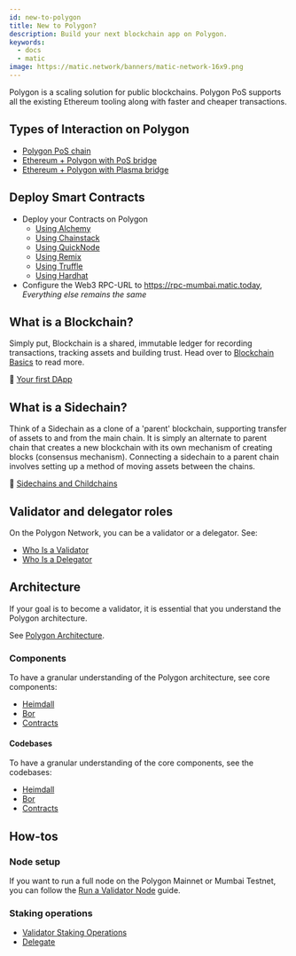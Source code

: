 ```yaml
---
id: new-to-polygon
title: New to Polygon?
description: Build your next blockchain app on Polygon.
keywords:
  - docs
  - matic
image: https://matic.network/banners/matic-network-16x9.png
---
```

Polygon is a scaling solution for public blockchains. Polygon PoS supports all the existing Ethereum tooling along with faster and cheaper transactions.

## Types of Interaction on Polygon

* [Polygon PoS chain](/docs/develop/getting-started)
* [Ethereum + Polygon with PoS bridge](https://docs.polygon.technology/docs/develop/ethereum-polygon/pos/getting-started)
* [Ethereum + Polygon with Plasma bridge](https://docs.polygon.technology/docs/develop/ethereum-polygon/plasma/getting-started)

## Deploy Smart Contracts

<!-- ### Are you an Experience Blockchain Developer? -->

* Deploy your Contracts on Polygon
    - [Using Alchemy](/docs/develop/alchemy)
    - [Using Chainstack](/docs/develop/chainstack)
    - [Using QuickNode](/docs/develop/quicknode)
    - [Using Remix](/docs/develop/remix)
    - [Using Truffle](/docs/develop/truffle)
    - [Using Hardhat](/docs/develop/hardhat)
* Configure the Web3 RPC-URL to https://rpc-mumbai.matic.today, *Everything else remains the same*

## What is a Blockchain?
Simply put, Blockchain is a shared, immutable ledger for recording transactions, tracking assets and building trust. Head over to [Blockchain Basics](blockchain-basics/basics-blockchain.md) to read more.

:movie_camera: [Your first DApp](https://www.youtube.com/watch?v=rzvk2kdjr2I)

## What is a Sidechain?
Think of a Sidechain as a clone of a 'parent' blockchain, supporting transfer of assets to and from the main chain. It is simply an alternate to parent chain that creates a new blockchain with its own mechanism of creating blocks (consensus mechanism). Connecting a sidechain to a parent chain involves setting up a method of moving assets between the chains.

:page_facing_up: [Sidechains and Childchains](https://hackernoon.com/what-are-sidechains-and-childchains-7202cc9e5994)

## Validator and delegator roles

On the Polygon Network, you can be a validator or a delegator. See:

* [Who Is a Validator](/docs/maintain/polygon-basics/who-is-validator)
* [Who Is a Delegator](/docs/maintain/polygon-basics/who-is-delegator)

## Architecture

If your goal is to become a validator, it is essential that you understand the Polygon architecture.

See [Polygon Architecture](/docs/maintain/validator/architecture).

### Components

To have a granular understanding of the Polygon architecture, see core components:

* [Heimdall](/docs/pos/heimdall/overview)
* [Bor](/docs/pos/bor/overview)
* [Contracts](/docs/pos/contracts/stakingmanager)

#### Codebases

To have a granular understanding of the core components, see the codebases:

* [Heimdall](https://github.com/maticnetwork/heimdall)
* [Bor](https://github.com/maticnetwork/bor)
* [Contracts](https://github.com/maticnetwork/contracts)

## How-tos

### Node setup

If you want to run a full node on the Polygon Mainnet or Mumbai Testnet, you can follow the
[Run a Validator Node](/docs/validate/validate/run-validator) guide.

### Staking operations

* [Validator Staking Operations](/docs/maintain/validate/validator-staking-operations)
* [Delegate](/docs/maintain/delegate/delegate)
